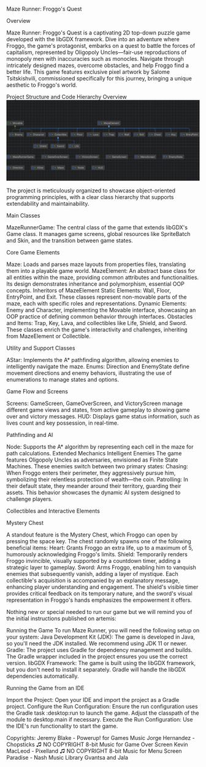 Maze Runner: Froggo's Quest

Overview

Maze Runner: Froggo's Quest is a captivating 2D top-down puzzle game developed with the libGDX framework. Dive into an adventure where Froggo, the game's protagonist, embarks on a quest to battle the forces of capitalism, represented by Oligopoly Uncles—fair-use reproductions of monopoly men with inaccuracies such as monocles. Navigate through intricately designed mazes, overcome obstacles, and help Froggo find a better life. This game features exclusive pixel artwork by Salome Tsitskishvili, commissioned specifically for this journey, bringing a unique aesthetic to Froggo's world.


Project Structure and Code Hierarchy Overview
![img.png](img.png)

The project is meticulously organized to showcase object-oriented programming principles, with a clear class hierarchy that supports extendability and maintainability.

Main Classes

MazeRunnerGame: The central class of the game that extends libGDX's Game class. It manages game screens, global resources like SpriteBatch and Skin, and the transition between game states.

Core Game Elements

Maze: Loads and parses maze layouts from properties files, translating them into a playable game world.
MazeElement: An abstract base class for all entities within the maze, providing common attributes and functionalities. Its design demonstrates inheritance and polymorphism, essential OOP concepts.
Inheritors of MazeElement Static Elements: Wall, Floor, EntryPoint, and Exit. These classes represent non-movable parts of the maze, each with specific roles and representations.
Dynamic Elements: Enemy and Character, implementing the Movable interface, showcasing an OOP practice of defining common behavior through interfaces.
Obstacles and Items: Trap, Key, Lava, and collectibles like Life, Shield, and Sword. These classes enrich the game's interactivity and challenges, inheriting from MazeElement or Collectible.

Utility and Support Classes

AStar: Implements the A* pathfinding algorithm, allowing enemies to intelligently navigate the maze.
Enums: Direction and EnemyState define movement directions and enemy behaviors, illustrating the use of enumerations to manage states and options.


Game Flow and Screens

Screens: GameScreen, GameOverScreen, and VictoryScreen manage different game views and states, from active gameplay to showing game over and victory messages.
HUD: Displays game status information, such as lives count and key possession, in real-time.


Pathfinding and AI

Node: Supports the A* algorithm by representing each cell in the maze for path calculations. Extended Mechanics Intelligent Enemies The game features Oligopoly Uncles as adversaries, envisioned as Finite State Machines. These enemies switch between two primary states:
Chasing: When Froggo enters their perimeter, they aggressively pursue him, symbolizing their relentless protection of wealth—the coin.
Patrolling: In their default state, they meander around their territory, guarding their assets. This behavior showcases the dynamic AI system designed to challenge players.

Collectibles and Interactive Elements

Mystery Chest

A standout feature is the Mystery Chest, which Froggo can open by pressing the space key. The chest randomly spawns one of the following beneficial items:
Heart: Grants Froggo an extra life, up to a maximum of 5, humorously acknowledging Froggo's limits.
Shield: Temporarily renders Froggo invincible, visually supported by a countdown timer, adding a strategic layer to gameplay.
Sword: Arms Froggo, enabling him to vanquish enemies that subsequently vanish, adding a layer of mystique. Each collectible's acquisition is accompanied by an explanatory message, enhancing player understanding and engagement. The shield's visible timer provides critical feedback on its temporary nature, and the sword's visual representation in Froggo's hands emphasizes the empowerment it offers.


Nothing new or special needed to run our game but we will remind you of the initial instructions published on artemis:

Running the Game
To run Maze Runner, you will need the following setup on your system:
Java Development Kit (JDK): The game is developed in Java, so you'll need the JDK installed. We recommend using JDK 11 or newer.
Gradle: The project uses Gradle for dependency management and builds. The Gradle wrapper included in the project ensures you use the correct version.
libGDX Framework: The game is built using the libGDX framework, but you don't need to install it separately.
Gradle will handle the libGDX dependencies automatically.

Running the Game from an IDE

Import the Project: Open your IDE and import the project as a Gradle project.
Configure the Run Configuration: Ensure the run configuration uses the Gradle task :desktop:run to launch the game.
Adjust the classpath of the module to desktop.main if necessary.
Execute the Run Configuration: Use the IDE's run functionality to start the game.

Copyrights:
Jeremy Blake - Powerup! for Games Music
Jorge Hernandez - Chopsticks ♫ NO COPYRIGHT 8-bit Music for Game Over Screen
Kevin MacLeod - Pixelland ♫ NO COPYRIGHT 8-bit Music for Menu Screen
Paradise - Nash Music Library
Gvantsa and Jala
